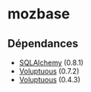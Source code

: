 mozbase
=======

Dépendances
------------

* [SQLAlchemy](http://hg.sqlalchemy.org/sqlalchemy) (0.8.1)
* [Voluptuous](https://github.com/alecthomas/voluptuous) (0.7.2)
* [Voluptuous](http://dogpilecache.readthedocs.org/en/latest/) (0.4.3)
